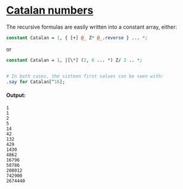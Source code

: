 [1]: https://rosettacode.org/wiki/Catalan_numbers

# [Catalan numbers][1]





The recursive formulas are easily written into a constant array, either:

```perl
constant Catalan = 1, { [+] @_ Z* @_.reverse } ... *;
```


or

```perl
constant Catalan = 1, |[\*] (2, 6 ... *) Z/ 2 .. *;


# In both cases, the sixteen first values can be seen with:
.say for Catalan[^16];
```

#### Output:
```
1
1
2
5
14
42
132
429
1430
4862
16796
58786
208012
742900
2674440
```
